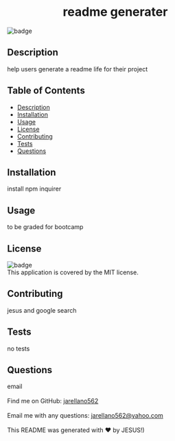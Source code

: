 
<h1 align="center">readme generater</h1>
  
![badge](https://img.shields.io/badge/license-MIT-darkgreen)<br />

## Description
help users generate a readme life for their project 

## Table of Contents
- [Description](#description)
- [Installation](#installation)
- [Usage](#usage)
- [License](#license)
- [Contributing](#contributing)
- [Tests](#tests)
- [Questions](#questions)

## Installation
install npm inquirer

## Usage
to be graded for bootcamp 

## License
![badge](https://img.shields.io/badge/license-MIT-darkgreen)
<br />
This application is covered by the MIT license. 

## Contributing
jesus and google search

## Tests
 no tests

 ## Questions
email<br />
<br />
Find me on GitHub: [jarellano562](https://github.com/jarellano562)<br />
<br />
 Email me with any questions: jarellano562@yahoo.com<br /><br />
This README was generated with ❤️ by JESUS!) 
    
